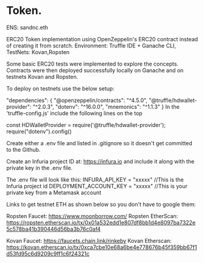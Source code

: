 # Token. 
ENS: sandnc.eth

ERC20 Token implementation using OpenZeppelin's ERC20 contract instead of creating it from scratch.
Environment:  Truffle IDE + Ganache CLI, TestNets: Kovan,Ropsten

Some basic ERC20 tests were implemented to explore the concepts.
Contracts were then deployed successfully locally on Ganache and on testnets Kovan and Ropsten.

To deploy on testnets use the below setup:

  "dependencies": {
    "@openzeppelin/contracts": "^4.5.0",
    "@truffle/hdwallet-provider": "^2.0.3",
    "dotenv": "^16.0.0",
    "mnemonics": "^1.1.3"
  }
In the 'truffle-config.js' include the following lines on the top

const HDWalletProvider = require('@truffle/hdwallet-provider');
require("dotenv").config()

Create either a .env file and listed in .gitignore so it doesn't get committed to the Github.

Create an Infuria project ID at: https://infura.io and include it along with the private key in the .env file.

The .env file will look like this:
INFURA_API_KEY = "xxxxx"  //This is the Infuria project id
DEPLOYMENT_ACCOUNT_KEY = "xxxxx"  //This is your private key from a Metamask account


Links to get testnet ETH as shown below so you don't have to google them:

Ropsten Faucet: https://www.moonborrow.com/
Ropsten EtherScan: https://ropsten.etherscan.io/tx/0x01a532edd1e807df8bb1d4e8097ba7322e5c578ba41b390446d56ba3b76c0af4

Kovan Faucet: https://faucets.chain.link/rinkeby
Kovan Etherscan: https://kovan.etherscan.io/tx/0xca7cbe10e68a6be4e778676b45f359bb67f1d53fd95c6d9209c9ff1c6f24321c
